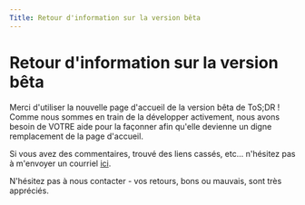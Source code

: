 ```yaml
---
Title: Retour d'information sur la version bêta
---
```


# Retour d'information sur la version bêta

Merci d'utiliser la nouvelle page d'accueil de la version bêta de ToS;DR ! Comme nous sommes en train de la développer activement, nous avons besoin de VOTRE aide pour la façonner afin qu'elle devienne un digne remplacement de la page d'accueil.

Si vous avez des commentaires, trouvé des liens cassés, etc... n'hésitez pas à m'envoyer un courriel [ici](mailto:erik.hering@tosdr.org).

N'hésitez pas à nous contacter - vos retours, bons ou mauvais, sont très appréciés.
